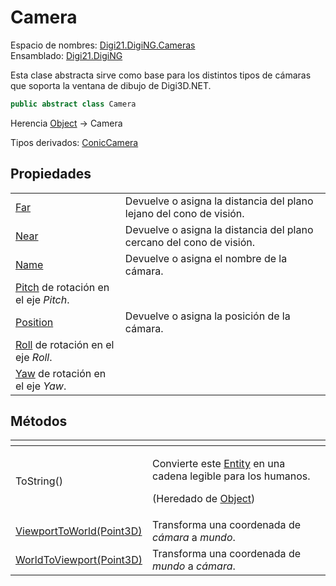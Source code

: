 # Camera

Espacio de nombres: [Digi21.DigiNG.Cameras](/digi3d-net/programacion/.net/referencia/digi21.diging/digi21.diging.cameras/)  
Ensamblado: [Digi21.DigiNG](/digi3d-net/programacion/.net/referencia/digi21.diging.plugin/digi21.diging/)

Esta clase abstracta sirve como base para los distintos tipos de cámaras que soporta la ventana de dibujo de Digi3D.NET.

```csharp
public abstract class Camera
```

Herencia [Object](https://docs.microsoft.com/en-us/dotnet/api/system.object?view=net-5.0) → Camera

Tipos derivados: [ConicCamera](/digi3d-net/programacion/.net/referencia/digi21.diging/digi21.diging.cameras/clases/coniccamera/)

## Propiedades

|  |  |
| :--- | :--- |
| [Far](/digi3d-net/programacion/.net/referencia/digi21.diging/digi21.diging.cameras/clases/camera/propiedades/far.md) | Devuelve o asigna la distancia del plano lejano del cono de visión. |
| [Near](/digi3d-net/programacion/.net/referencia/digi21.diging/digi21.diging.cameras/clases/camera/propiedades/near.md) | Devuelve o asigna la distancia del plano cercano del cono de visión. |
| [Name](/digi3d-net/programacion/.net/referencia/digi21.diging/digi21.diging.entities/clases/code/propiedades/name.md) | Devuelve o asigna el nombre de la cámara. |
| [Pitch](/digi3d-net/programacion/.net/referencia/digi21.diging/digi21.diging.cameras/clases/camera/propiedades/pitch.md) de rotación en el eje _Pitch_. |
| [Position](/digi3d-net/programacion/.net/referencia/digi21.diging/digi21.diging.cameras/clases/camera/propiedades/position.md) | Devuelve o asigna la posición de la cámara. |
| [Roll](/digi3d-net/programacion/.net/referencia/digi21.diging/digi21.diging.cameras/clases/camera/propiedades/roll.md) de rotación en el eje _Roll_. |
| [Yaw](/digi3d-net/programacion/.net/referencia/digi21.diging/digi21.diging.cameras/clases/camera/propiedades/yaw.md) de rotación en el eje _Yaw_. |

## Métodos

<table>
  <thead>
    <tr>
      <th style="text-align:left"></th>
      <th style="text-align:left"></th>
    </tr>
  </thead>
  <tbody>
    <tr>
      <td style="text-align:left">ToString()</td>
      <td style="text-align:left">
        <p>Convierte este <a href="../../../digi21.diging.entities/clases/entity/">Entity</a> en
          una cadena legible para los humanos.</p>
        <p>(Heredado de <a href="https://docs.microsoft.com/en-us/dotnet/api/system.object?view=net-5.0">Object</a>)</p>
      </td>
    </tr>
    <tr>
      <td style="text-align:left"><a href="metodos/viewporttoworld.md">ViewportToWorld(Point3D)</a>
      </td>
      <td style="text-align:left">Transforma una coordenada de <em>c&#xE1;mara</em> a <em>mundo</em>.</td>
    </tr>
    <tr>
      <td style="text-align:left"><a href="metodos/worldtoviewport.md">WorldToViewport(Point3D)</a>
      </td>
      <td style="text-align:left">Transforma una coordenada de <em>mundo</em> a <em>c&#xE1;mara</em>.</td>
    </tr>
  </tbody>
</table>

